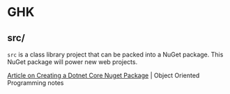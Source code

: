 # GHK

## src/
`src` is a class library project that can be packed into 
a NuGet package. This NuGet package will power new web projects.

[Article on Creating a Dotnet Core Nuget Package](blogpost.md) | Object Oriented Programming notes
